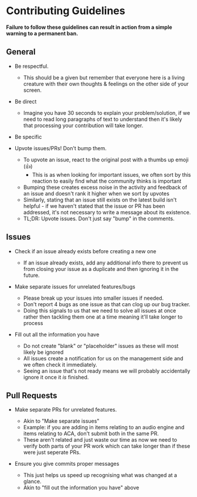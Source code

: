 # Contributing Guidelines

**Failure to follow these guidelines can result in action from a simple warning to a permanent ban.**

## General
- Be respectful.
  - This should be a given but remember that everyone here is a living creature with their own thoughts & feelings on the other side of your screen.

- Be direct
  - Imagine you have 30 seconds to explain your problem/solution, if we need to read long paragraphs of text to understand then it's likely that processing your contribution will take longer.

- Be specific

- Upvote issues/PRs! Don't bump them.
  - To upvote an issue, react to the original post with a thumbs up emoji (👍)
    - This is as when looking for important issues, we often sort by this reaction to easily find what the community thinks is important
  - Bumping these creates excess noise in the activity and feedback of an issue and doesn't rank it higher when we sort by upvotes
  - Similarly, stating that an issue still exists on the latest build isn't helpful - if we haven't stated that the issue or PR has been addressed, it's not necessary to write a message about its existence.
  - TL;DR: Upvote issues. Don't just say "bump" in the comments.

## Issues
- Check if an issue already exists before creating a new one
  - If an issue already exists, add any additional info there to prevent us from closing your issue as a duplicate and then ignoring it in the future.

- Make separate issues for unrelated features/bugs
  - Please break up your issues into smaller issues if needed.
  - Don't report 4 bugs as one issue as that can clog up our bug tracker.
  - Doing this signals to us that we need to solve all issues at once rather then tackling them one at a time meaning it'll take longer to process

- Fill out all the information you have
  - Do not create "blank" or "placeholder" issues as these will most likely be ignored
  - All issues create a notification for us on the management side and we often check it immediately.
  - Seeing an issue that's not ready means we will probably accidentally ignore it once it *is* finished.

## Pull Requests
- Make separate PRs for unrelated features.
  - Akin to "Make separate issues"
  - Example: if you are adding in items relating to an audio engine and items relating to ACA, don't submit both in the same PR.
  - These aren't related and just waste our time as now we need to verify both parts of your PR work which can take longer than if these were just seperate PRs.

- Ensure you give commits proper messages
  - This just helps us speed up recognising what was changed at a glance.
  - Akin to "fill out the information you have" above
